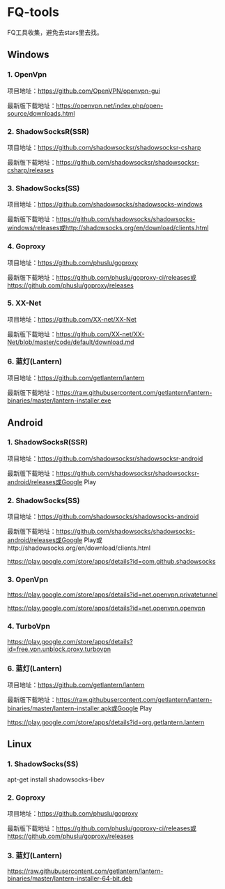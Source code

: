 # FQ-tools
FQ工具收集，避免去stars里去找。

## Windows
### 1. OpenVpn
项目地址：https://github.com/OpenVPN/openvpn-gui

最新版下载地址：https://openvpn.net/index.php/open-source/downloads.html

### 2. ShadowSocksR(SSR)
项目地址：https://github.com/shadowsocksr/shadowsocksr-csharp

最新版下载地址：https://github.com/shadowsocksr/shadowsocksr-csharp/releases

### 3. ShadowSocks(SS)
项目地址：https://github.com/shadowsocks/shadowsocks-windows

最新版下载地址：https://github.com/shadowsocks/shadowsocks-windows/releases或http://shadowsocks.org/en/download/clients.html

### 4. Goproxy
项目地址：https://github.com/phuslu/goproxy

最新版下载地址：https://github.com/phuslu/goproxy-ci/releases或https://github.com/phuslu/goproxy/releases

### 5. XX-Net
项目地址：https://github.com/XX-net/XX-Net

最新版下载地址：https://github.com/XX-net/XX-Net/blob/master/code/default/download.md

### 6. 蓝灯(Lantern)
项目地址：https://github.com/getlantern/lantern

最新版下载地址：https://raw.githubusercontent.com/getlantern/lantern-binaries/master/lantern-installer.exe

## Android
### 1. ShadowSocksR(SSR)
项目地址：https://github.com/shadowsocksr/shadowsocksr-android

最新版下载地址：https://github.com/shadowsocksr/shadowsocksr-android/releases或Google Play

### 2. ShadowSocks(SS)
项目地址：https://github.com/shadowsocks/shadowsocks-android

最新版下载地址：https://github.com/shadowsocks/shadowsocks-android/releases或Google Play或http://shadowsocks.org/en/download/clients.html

https://play.google.com/store/apps/details?id=com.github.shadowsocks

### 3. OpenVpn
https://play.google.com/store/apps/details?id=net.openvpn.privatetunnel

https://play.google.com/store/apps/details?id=net.openvpn.openvpn

### 4. TurboVpn
https://play.google.com/store/apps/details?id=free.vpn.unblock.proxy.turbovpn

### 6. 蓝灯(Lantern)
项目地址：https://github.com/getlantern/lantern

最新版下载地址：https://raw.githubusercontent.com/getlantern/lantern-binaries/master/lantern-installer.apk或Google Play

https://play.google.com/store/apps/details?id=org.getlantern.lantern

## Linux
### 1. ShadowSocks(SS)
apt-get install shadowsocks-libev

### 2. Goproxy
项目地址：https://github.com/phuslu/goproxy

最新版下载地址：https://github.com/phuslu/goproxy-ci/releases或https://github.com/phuslu/goproxy/releases

### 3. 蓝灯(Lantern)
https://raw.githubusercontent.com/getlantern/lantern-binaries/master/lantern-installer-64-bit.deb

